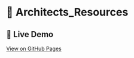 # 🎉 Architects_Resources

## 🚀 Live Demo
[View on GitHub Pages](https://shahriartbc.github.io/Architects_Resources/)